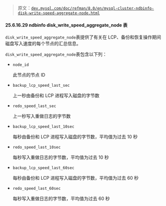 > 原文：[`dev.mysql.com/doc/refman/8.0/en/mysql-cluster-ndbinfo-disk-write-speed-aggregate-node.html`](https://dev.mysql.com/doc/refman/8.0/en/mysql-cluster-ndbinfo-disk-write-speed-aggregate-node.html)

#### 25.6.16.29 ndbinfo disk_write_speed_aggregate_node 表

`disk_write_speed_aggregate_node`表提供了有关在 LCP、备份和恢复操作期间磁盘写入速度的每个节点的汇总信息。

`disk_write_speed_aggregate_node`表包含以下列：

+   `node_id`

    此节点的节点 ID

+   `backup_lcp_speed_last_sec`

    上一秒由备份和 LCP 进程写入磁盘的字节数

+   `redo_speed_last_sec`

    上一秒写入重做日志的字节数

+   `backup_lcp_speed_last_10sec`

    每秒由备份和 LCP 进程写入磁盘的字节数，平均值为过去 10 秒

+   `redo_speed_last_10sec`

    每秒写入重做日志的字节数，平均值为过去 10 秒

+   `backup_lcp_speed_last_60sec`

    每秒由备份和 LCP 进程写入磁盘的字节数，平均值为过去 60 秒

+   `redo_speed_last_60sec`

    每秒写入重做日志的字节数，平均值为过去 60 秒
